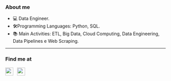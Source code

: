 
### About me
- 💻 Data Engineer.
- 🛠️Programming Languages: Python, SQL.
- 📚 Main Activities: ETL, Big Data, Cloud Computing, Data Engineering, Data Pipelines e Web Scraping.

----
### Find me at
<p align='left'>
   <a href="https://www.linkedin.com/in/gabrielpedrosati" target="_blank"><img height="25" src="https://img.shields.io/badge/LinkedIn-0077B5?style=for-the-badge&logo=linkedin&logoColor=white"></a>&nbsp;&nbsp;
<!-- <p align='left'> -->
<a href="mailto:gabrielpedrosati@gmail.com" target="_blank"><img height="25" src="https://img.shields.io/badge/Gmail-D14836?style=for-the-badge&logo=gmail&logoColor=white"></a>&nbsp;&nbsp;
